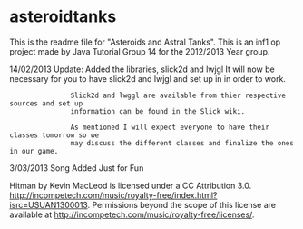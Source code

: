 # asteroidtanks

This is the readme file for "Asteroids and Astral Tanks".
This is an inf1 op project made by Java Tutorial Group 14 for the 2012/2013 Year group.

14/02/2013 Update: Added the libraries, slick2d and lwjgl
				   It will now be necessary for you to have slick2d and lwjgl and set up in
				   in order to work.
				   
				   Slick2d and lwggl are available from thier respective sources and set up 
				   information can be found in the Slick wiki.
				   
				   As mentioned I will expect everyone to have their classes tomorrow so we
				   may discuss the different classes and finalize the ones in our game.
				   
3/03/2013 Song Added Just for Fun

Hitman by Kevin MacLeod is licensed under a CC Attribution 3.0.
http://incompetech.com/music/royalty-free/index.html?isrc=USUAN1300013.
Permissions beyond the scope of this license are available at http://incompetech.com/music/royalty-free/licenses/.			


